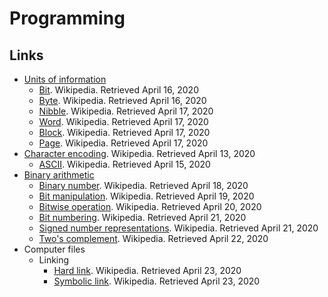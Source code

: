 # Programming

## Links

- [Units of information](https://en.wikipedia.org/wiki/Units_of_information)
  - [Bit](https://en.wikipedia.org/wiki/Bit). Wikipedia. Retrieved April 16, 2020
  - [Byte](https://en.wikipedia.org/wiki/Byte). Wikipedia. Retrieved April 16, 2020
  - [Nibble](https://en.wikipedia.org/wiki/Nibble). Wikipedia. Retrieved April 17, 2020
  - [Word](https://en.wikipedia.org/wiki/Word_(computer_architecture)). Wikipedia. Retrieved April 17, 2020
  - [Block](https://en.wikipedia.org/wiki/Block_(data_storage)). Wikipedia. Retrieved April 17, 2020
  - [Page](https://en.wikipedia.org/wiki/Page_(computer_memory)). Wikipedia. Retrieved April 17, 2020
- [Character encoding](https://en.wikipedia.org/wiki/Character_encoding). Wikipedia. Retrieved April 13, 2020
  - [ASCII](https://en.wikipedia.org/wiki/ASCII). Wikipedia. Retrieved April 15, 2020
- [Binary arithmetic](https://en.wikipedia.org/wiki/Category:Binary_arithmetic)
  - [Binary number](https://en.wikipedia.org/wiki/Binary_number). Wikipedia. Retrieved April 18, 2020
  - [Bit manipulation](https://en.wikipedia.org/wiki/Bit_manipulation). Wikipedia. Retrieved April 19, 2020
  - [Bitwise operation](https://en.wikipedia.org/wiki/Bitwise_operation). Wikipedia. Retrieved April 20, 2020
  - [Bit numbering](https://en.wikipedia.org/wiki/Bit_numbering). Wikipedia. Retrieved April 21, 2020
  - [Signed number representations](https://en.wikipedia.org/wiki/Signed_number_representations). Wikipedia. Retrieved April 21, 2020
  - [Two's complement](https://en.wikipedia.org/wiki/Two%27s_complement). Wikipedia. Retrieved April 22, 2020
- Computer files
  - Linking
    - [Hard link](https://en.wikipedia.org/wiki/Hard_link). Wikipedia. Retrieved April 23, 2020
    - [Symbolic link](https://en.wikipedia.org/wiki/Symbolic_link). Wikipedia. Retrieved April 23, 2020
